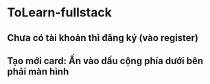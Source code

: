 # ToLearn-fullstack

## Chưa có tài khoản thì đăng ký (vào register)

## Tạo mới card: Ấn vào dấu cộng phía dưới bên phải màn hình
